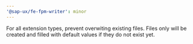 ```yaml
---
'@sap-ux/fe-fpm-writer': minor
---
```


For all extension types, prevent overwiting existing files. 
Files only will be created and filled with default values if they do not exist yet.
